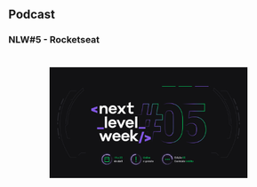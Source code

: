 ## Podcast 

### NLW#5 - Rocketseat
<h1 align="center">
    <img alt="PlantManager" title="PlantManager" src="https://github.com/luanaAlm/podcast-nlw5/blob/main/public/nlw5.png?raw=true" height="200"  />
</h1>
